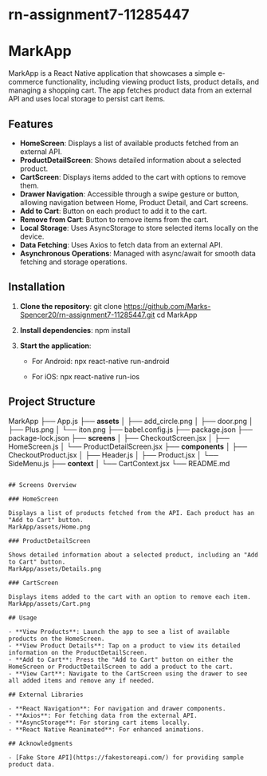 # rn-assignment7-11285447

# MarkApp

MarkApp is a React Native application that showcases a simple e-commerce functionality, including viewing product lists, product details, and managing a shopping cart. The app fetches product data from an external API and uses local storage to persist cart items.

## Features

- **HomeScreen**: Displays a list of available products fetched from an external API.
- **ProductDetailScreen**: Shows detailed information about a selected product.
- **CartScreen**: Displays items added to the cart with options to remove them.
- **Drawer Navigation**: Accessible through a swipe gesture or button, allowing navigation between Home, Product Detail, and Cart screens.
- **Add to Cart**: Button on each product to add it to the cart.
- **Remove from Cart**: Button to remove items from the cart.
- **Local Storage**: Uses AsyncStorage to store selected items locally on the device.
- **Data Fetching**: Uses Axios to fetch data from an external API.
- **Asynchronous Operations**: Managed with async/await for smooth data fetching and storage operations.

## Installation

1. **Clone the repository**:
   git clone https://github.com/Marks-Spencer20/rn-assignment7-11285447.git
   cd MarkApp
   

2. **Install dependencies**:
   npm install


3. **Start the application**:
   - For Android:
     npx react-native run-android
     
   - For iOS:
     npx react-native run-ios
     

## Project Structure


MarkApp
├── App.js
├── **assets**
│   ├── add_circle.png
│   ├── door.png
│   ├── Plus.png
│   └── iton.png
├── babel.config.js
├── package.json
├── package-lock.json
├── **screens**
│   ├── CheckoutScreen.jsx
│   ├── HomeScreen.js
│   └── ProductDetailScreen.jsx
├── **components**
│   ├── CheckoutProduct.jsx
│   ├── Header.js
│   ├── Product.jsx
│   └── SideMenu.js
├── **context**
│   └── CartContext.jsx
└── README.md
```

## Screens Overview

### HomeScreen

Displays a list of products fetched from the API. Each product has an "Add to Cart" button.
MarkApp/assets/Home.png

### ProductDetailScreen

Shows detailed information about a selected product, including an "Add to Cart" button.
MarkApp/assets/Details.png

### CartScreen

Displays items added to the cart with an option to remove each item.
MarkApp/assets/Cart.png

## Usage

- **View Products**: Launch the app to see a list of available products on the HomeScreen.
- **View Product Details**: Tap on a product to view its detailed information on the ProductDetailScreen.
- **Add to Cart**: Press the "Add to Cart" button on either the HomeScreen or ProductDetailScreen to add a product to the cart.
- **View Cart**: Navigate to the CartScreen using the drawer to see all added items and remove any if needed.

## External Libraries

- **React Navigation**: For navigation and drawer components.
- **Axios**: For fetching data from the external API.
- **AsyncStorage**: For storing cart items locally.
- **React Native Reanimated**: For enhanced animations.

## Acknowledgments

- [Fake Store API](https://fakestoreapi.com/) for providing sample product data.
